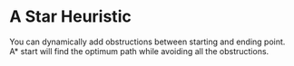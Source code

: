 # A Star Heuristic
You can dynamically add obstructions between starting and ending point. A* start will find the optimum path while avoiding all the obstructions.
